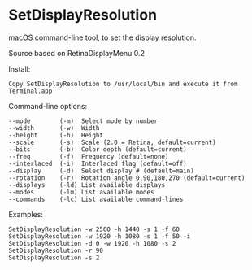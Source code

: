 # SetDisplayResolution
macOS command-line tool, to set the display resolution.

Source based on RetinaDisplayMenu 0.2

Install:

    Copy SetDisplayResolution to /usr/local/bin and execute it from Terminal.app

Command-line options:

    --mode        (-m)  Select mode by number
    --width       (-w)  Width
    --height      (-h)  Height
    --scale       (-s)  Scale (2.0 = Retina, default=current)
    --bits        (-b)  Color depth (default=current)
    --freq        (-f)  Frequency (default=none)
    --interlaced  (-i)  Interlaced flag (default=off)
    --display     (-d)  Select display # (default=main)
    --rotation    (-r)  Rotation angle 0,90,180,270 (default=current)
    --displays    (-ld) List available displays
    --modes       (-lm) List available modes
    --commands    (-lc) List available command-lines


Examples:

    SetDisplayResolution -w 2560 -h 1440 -s 1 -f 60
    SetDisplayResolution -w 1920 -h 1080 -s 1 -f 50 -i
    SetDisplayResolution -d 0 -w 1920 -h 1080 -s 2
    SetDisplayResolution -r 90
    SetDisplayResolution -s 2
